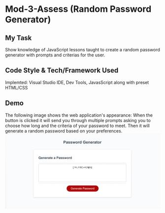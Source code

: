 # Mod-3-Assess (Random Password Generator)

## My Task
Show knowledge of JavaScript lessons taught to create a random password generator with prompts and criterias for the user.

## Code Style & Tech/Framework Used
Implemted: Visual Studio IDE, Dev Tools, JavasScript along with preset HTML/CSS



## Demo
The following image shows the web application's appearance:
When the button is clicked it will send you through multiple prompts asking you to choose how long and the criteria of your password to meet.
Then it will generate a random password based on your preferences.
![Image showing Random Password Generators function.](/02-Challenge/Assets/ReadmeSS.png)

